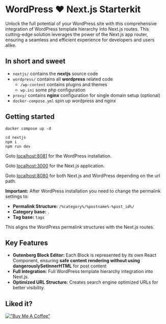 # WordPress ♥️ Next.js Starterkit

Unlock the full potential of your WordPress site with this comprehensive integration of WordPress template hierarchy into Next.js routes. This cutting-edge solution leverages the power of the Next.js app router, ensuring a seamless and efficient experience for developers and users alike.

## In short and sweet

- `nextjs/` contains the **nextjs** source code
- `wordpress/` contains all **wordpress** related code
    - `/wp-content` contains plugins and themes
    - `wp.ini` some php configuration
- `proxy/` contains **nginx** configuration for single domain setup (optional)
- `docker-compose.yml` spin up wordpress and nginx

## Getting started

```shell
docker compose up -d

cd nextjs
npm i 
npm run dev

```

Goto [localhost:8081](http://localhost:8081/) for the WordPress installation.

Goto [localhost:3000](http://localhost:3000/) for the Next.js application.

Goto [localhost:8080](http://localhost:8081/) for both Next.js and WordPress depending on the url path.

**Important:** After WordPress installation you need to change the permalink settings to:

-  **Permalink Structure:** `/%category%/%postname%-%post_id%/`
- **Category base:** `.`
- **Tag base:** `tags`

This aligns the WordPress permalink structures with the Next.js routes.

## Key Features

- **Gutenberg Block Editor:** Each Block is represented by its own React Component, ensuring **safe content rendering without using dangerouslySetInnerHTML** for post content
- **Full Integration:** Full WordPress template hierarchy integration into Next.js.
- **Optimized URL Structure:** Creates search engine optimized URLs for better visibility.


## Liked it?

[!["Buy Me A Coffee"](https://www.buymeacoffee.com/assets/img/custom_images/orange_img.png)](https://www.buymeacoffee.com/edwardbock)